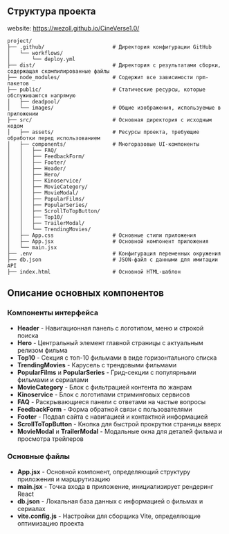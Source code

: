 ## Структура проекта
website: https://wezoll.github.io/CineVerse1.0/
```
project/
├── .github/                      # Директория конфигурации GitHub
│   └── workflows/                
│       └── deploy.yml           
├── dist/                         # Директория с результатами сборки, содержащая скомпилированные файлы
├── node_modules/                 # Содержит все зависимости npm-пакетов
├── public/                       # Статические ресурсы, которые обслуживаются напрямую
│   ├── deadpool/                 
│   └── images/                   # Общие изображения, используемые в приложении
├── src/                          # Основная директория с исходным кодом
│   ├── assets/                   # Ресурсы проекта, требующие обработки перед использованием
│   ├── components/               # Многоразовые UI-компоненты
│   │   ├── FAQ/                  
│   │   ├── FeedbackForm/         
│   │   ├── Footer/              
│   │   ├── Header/              
│   │   ├── Hero/               
│   │   ├── Kinoservice/          
│   │   ├── MovieCategory/       
│   │   ├── MovieModal/         
│   │   ├── PopularFilms/        
│   │   ├── PopularSeries/      
│   │   ├── ScrollToTopButton/    
│   │   ├── Top10/               
│   │   ├── TrailerModal/        
│   │   └── TrendingMovies/     
│   ├── App.css                   # Основные стили приложения
│   ├── App.jsx                   # Основной компонент приложения
│   └── main.jsx                  
├── .env                          # Конфигурация переменных окружения
├── db.json                       # JSON-файл с данными для имитации API
├── index.html                    # Основной HTML-шаблон
```

## Описание основных компонентов

### Компоненты интерфейса

- **Header** - Навигационная панель с логотипом, меню и строкой поиска
- **Hero** - Центральный элемент главной страницы с актуальным релизом фильма
- **Top10** - Секция с топ-10 фильмами в виде горизонтального списка
- **TrendingMovies** - Карусель с трендовыми фильмами
- **PopularFilms** и **PopularSeries** - Грид-секции с популярными фильмами и сериалами
- **MovieCategory** - Блок с фильтрацией контента по жанрам
- **Kinoservice** - Блок с логотипами стриминговых сервисов
- **FAQ** - Раскрывающиеся панели с ответами на частые вопросы
- **FeedbackForm** - Форма обратной связи с пользователями
- **Footer** - Подвал сайта с навигацией и контактной информацией
- **ScrollToTopButton** - Кнопка для быстрой прокрутки страницы вверх
- **MovieModal** и **TrailerModal** - Модальные окна для деталей фильма и просмотра трейлеров

### Основные файлы

- **App.jsx** - Основной компонент, определяющий структуру приложения и маршрутизацию
- **main.jsx** - Точка входа в приложение, инициализирует рендеринг React
- **db.json** - Локальная база данных с информацией о фильмах и сериалах
- **vite.config.js** - Настройки для сборщика Vite, определяющие оптимизацию проекта



